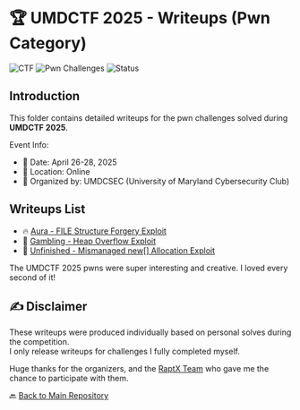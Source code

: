 # 🏆 UMDCTF 2025 - Writeups (Pwn Category)

![CTF](https://img.shields.io/badge/CTF-UMDCTF_2025-blueviolet)
![Pwn Challenges](https://img.shields.io/badge/Challenges-Pwn-red)
![Status](https://img.shields.io/badge/Status-Completed-success)

## Introduction

This folder contains detailed writeups for the pwn challenges solved during **UMDCTF 2025**.

Event Info:
- 📅 Date: April 26-28, 2025
- 📍 Location: Online
- 🏫 Organized by: UMDCSEC (University of Maryland Cybersecurity Club)

## Writeups List

- 🔥 [Aura - FILE Structure Forgery Exploit](./Aura)
- 🎰 [Gambling - Heap Overflow Exploit](./Gambling)
- 🧩 [Unfinished - Mismanaged new[] Allocation Exploit](./Unfinished)

The UMDCTF 2025 pwns were super interesting and creative. I loved every second of it!

## ✍️ Disclaimer

These writeups were produced individually based on personal solves during the competition.  
I only release writeups for challenges I fully completed myself.

Huge thanks for the organizers, and the [RaptX Team](https://raptx.org/) who gave me the chance to participate with them.

🔙 [Back to Main Repository](../)

